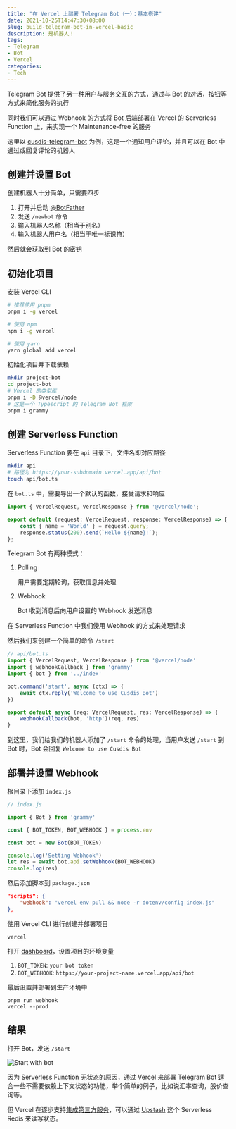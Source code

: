 ```yaml
---
title: "在 Vercel 上部署 Telegram Bot（一）：基本搭建"
date: 2021-10-25T14:47:30+08:00
slug: build-telegram-bot-in-vercel-basic
description: 是机器人！
tags:
- Telegram
- Bot
- Vercel
categories:
- Tech
---
```


Telegram Bot 提供了另一种用户与服务交互的方式，通过与 Bot 的对话，按钮等方式来简化服务的执行

同时我们可以通过 Webhook 的方式将 Bot 后端部署在 Vercel 的 Serverless Function 上，来实现一个 Maintenance-free 的服务

这里以 [cusdis-telegram-bot](https://github.com/WingLim/cusdsi-telegram-bot) 为例，这是一个通知用户评论，并且可以在 Bot 中通过或回复评论的机器人

## 创建并设置 Bot

创建机器人十分简单，只需要四步

1. 打开并启动 [@BotFather](https://t.me/BotFather)
2. 发送 `/newbot` 命令
3. 输入机器人名称（相当于别名）
4. 输入机器人用户名（相当于唯一标识符）

然后就会获取到 Bot 的密钥

## 初始化项目

安装 Vercel CLI

```bash
# 推荐使用 pnpm
pnpm i -g vercel

# 使用 npm
npm i -g vercel

# 使用 yarn
yarn global add vercel
```

初始化项目并下载依赖

```bash
mkdir project-bot
cd project-bot
# Vercel 的类型库
pnpm i -D @vercel/node
# 这是一个 Typescript 的 Telegram Bot 框架
pnpm i grammy
```

## 创建 Serverless Function

Serverless Function 要在 `api` 目录下，文件名即对应路径

```bash
mkdir api
# 路径为 https://your-subdomain.vercel.app/api/bot
touch api/bot.ts
```

在 `bot.ts` 中，需要导出一个默认的函数，接受请求和响应

```ts
import { VercelRequest, VercelResponse } from '@vercel/node';

export default (request: VercelRequest, response: VercelResponse) => {
	const { name = 'World' } = request.query;
	response.status(200).send(`Hello ${name}!`);
};
```

Telegram Bot 有两种模式：
1. Polling
	
	用户需要定期轮询，获取信息并处理
2. Webhook
	
	Bot 收到消息后向用户设置的 Webhook 发送消息

在 Serverless Function 中我们使用 Webhook 的方式来处理请求

然后我们来创建一个简单的命令 `/start`

```ts
// api/bot.ts
import { VercelRequest, VercelResponse } from '@vercel/node'
import { webhookCallback } from 'grammy'
import { bot } from '../index'

bot.command('start', async (ctx) => {
    await ctx.reply('Welcome to use Cusdis Bot')
})

export default async (req: VercelRequest, res: VercelResponse) => {
    webhookCallback(bot, 'http')(req, res)
}

```

到这里，我们给我们的机器人添加了 `/start` 命令的处理，当用户发送 `/start` 到 Bot 时，Bot 会回复 `Welcome to use Cusdis Bot`

## 部署并设置 Webhook

根目录下添加 `index.js`

```js
// index.js

import { Bot } from 'grammy'

const { BOT_TOKEN, BOT_WEBHOOK } = process.env

const bot = new Bot(BOT_TOKEN)

console.log('Setting Webhook')
let res = await bot.api.setWebhook(BOT_WEBHOOK)
console.log(res)
```

然后添加脚本到 `package.json`

```json
"scripts": {
    "webhook": "vercel env pull && node -r dotenv/config index.js"
},
```

使用 Vercel CLI 进行创建并部署项目

```shell
vercel
```

打开 [dashboard](https://vercel.com/dashboard)，设置项目的环境变量

1. `BOT_TOKEN`: `your bot token`
2. `BOT_WEBHOOK`: `https://your-project-name.vercel.app/api/bot`

最后设置并部署到生产环境中

```shell
pnpm run webhook
vercel --prod
```

## 结果

打开 Bot，发送 `/start`

![Start with bot](https://cdn.jsdelivr.net/gh/WingLim/winglim.github.io@hugo/static/images/cusdis-bot-start.jpeg)

因为 Serverless Function 无状态的原因，通过 Vercel 来部署 Telegram Bot 适合一些不需要依赖上下文状态的功能，举个简单的例子，比如说汇率查询，股价查询等。

但 Vercel 在逐步支持[集成第三方服务](https://vercel.com/integrations)，可以通过 [Upstash](https://vercel.com/integrations/upstash) 这个 Serverless Redis 来读写状态。
